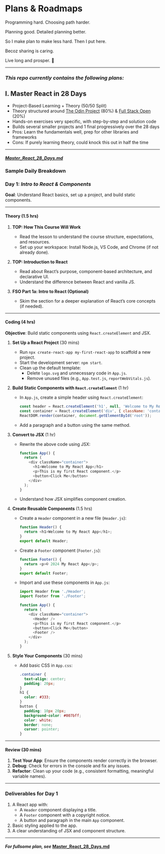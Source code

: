 # **Plans & Roadmaps**

Programming hard. Choosing path harder. 

Planning good. Detailed planning better. 

So I make plan to make less hard. Then I put here. 

Becoz sharing is caring. 

Live long and prosper. 🖖

---
### *This repo currently contains the following plans:*

## **I. Master React in 28 Days**
- Project-Based Learning + Theory (50/50 Split)
- Theory structured around [The Odin Project](https://www.theodinproject.com/paths/full-stack-javascript/courses/react)
 (80%) & [Full Stack Open](https://fullstackopen.com/en/part1/introduction_to_react)
 (20%)
- Hands-on exercises very specific, with step-by-step and solution code
- Builds several smaller projects and 1 final progressively over the 28 days
- Pros: Learn the fundamentals well, prep for other libraries and frameworks
- Cons: If purely learning theory, could knock this out in half the time


---
#### *[Master_React_28_Days.md](https://github.com/myopicOracle/plans-roadmaps/blob/main/Master_React_28_Days.md)*

### **Sample Daily Breakdown**

### **Day 1:** *Intro to React & Components*
**Goal**: Understand React basics, set up a project, and build static components.  

---

#### **Theory (1.5 hrs)**  
1. **TOP: How This Course Will Work**  
   - Read the lesson to understand the course structure, expectations, and resources.  
   - Set up your workspace: Install Node.js, VS Code, and Chrome (if not already done).  

2. **TOP: Introduction to React**  
   - Read about React’s purpose, component-based architecture, and declarative UI.  
   - Understand the difference between React and vanilla JS.  

3. **FSO Part 1a: Intro to React (Optional)**  
   - Skim the section for a deeper explanation of React’s core concepts (if needed).  

---

#### **Coding (4 hrs)**  
**Objective**: Build static components using `React.createElement` and JSX.  

1. **Set Up a React Project** (30 mins)  
   - Run `npx create-react-app my-first-react-app` to scaffold a new project.  
   - Start the development server: `npm start`.  
   - Clean up the default template:  
     - Delete `logo.svg` and unnecessary code in `App.js`.  
     - Remove unused files (e.g., `App.test.js`, `reportWebVitals.js`).  

2. **Build Static Components with `React.createElement`** (1 hr)  
   - In `App.js`, create a simple header using `React.createElement`:  
     ```javascript
     const header = React.createElement('h1', null, 'Welcome to My React App');
     const container = React.createElement('div', { className: 'container' }, header);
     ReactDOM.render(container, document.getElementById('root'));
     ```  
   - Add a paragraph and a button using the same method.  

3. **Convert to JSX** (1 hr)  
   - Rewrite the above code using JSX:  
     ```javascript
     function App() {
       return (
         <div className="container">
           <h1>Welcome to My React App</h1>
           <p>This is my first React component.</p>
           <button>Click Me</button>
         </div>
       );
     }
     ```  
   - Understand how JSX simplifies component creation.  

4. **Create Reusable Components** (1.5 hrs)  
   - Create a `Header` component in a new file (`Header.js`):  
     ```javascript
     function Header() {
       return <h1>Welcome to My React App</h1>;
     }
     export default Header;
     ```  
   - Create a `Footer` component (`Footer.js`):  
     ```javascript
     function Footer() {
       return <p>© 2024 My React App</p>;
     }
     export default Footer;
     ```  
   - Import and use these components in `App.js`:  
     ```javascript
     import Header from './Header';
     import Footer from './Footer';

     function App() {
       return (
         <div className="container">
           <Header />
           <p>This is my first React component.</p>
           <button>Click Me</button>
           <Footer />
         </div>
       );
     }
     ```  

5. **Style Your Components** (30 mins)  
   - Add basic CSS in `App.css`:  
     ```css
     .container {
       text-align: center;
       padding: 20px;
     }
     h1 {
       color: #333;
     }
     button {
       padding: 10px 20px;
       background-color: #007bff;
       color: white;
       border: none;
       cursor: pointer;
     }
     ```  

---

#### **Review (30 mins)**  
1. **Test Your App**: Ensure the components render correctly in the browser.  
2. **Debug**: Check for errors in the console and fix any issues.  
3. **Refactor**: Clean up your code (e.g., consistent formatting, meaningful variable names).  

---

### **Deliverables for Day 1**  
1. A React app with:  
   - A `Header` component displaying a title.  
   - A `Footer` component with a copyright notice.  
   - A button and paragraph in the main `App` component.  
2. Basic styling applied to the app.  
3. A clear understanding of JSX and component structure.  

---

#### *For fullsome plan, see*  **[Master_React_28_Days.md](https://github.com/myopicOracle/plans-roadmaps/blob/main/Master_React_28_Days.md)**